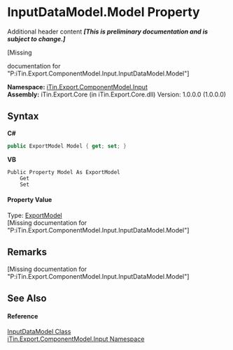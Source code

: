 # InputDataModel.Model Property 
Additional header content _**\[This is preliminary documentation and is subject to change.\]**_

\[Missing <summary> documentation for "P:iTin.Export.ComponentModel.Input.InputDataModel.Model"\]

**Namespace:**&nbsp;<a href="ecb5b195-9cf6-cd2f-1a84-5e83a0fe636f">iTin.Export.ComponentModel.Input</a><br />**Assembly:**&nbsp;iTin.Export.Core (in iTin.Export.Core.dll) Version: 1.0.0.0 (1.0.0.0)

## Syntax

**C#**<br />
``` C#
public ExportModel Model { get; set; }
```

**VB**<br />
``` VB
Public Property Model As ExportModel
	Get
	Set
```


#### Property Value
Type: <a href="ff3f8d5d-9bb7-2235-58c5-0d8358e85c80">ExportModel</a><br />\[Missing <value> documentation for "P:iTin.Export.ComponentModel.Input.InputDataModel.Model"\]

## Remarks
\[Missing <remarks> documentation for "P:iTin.Export.ComponentModel.Input.InputDataModel.Model"\]

## See Also


#### Reference
<a href="413820bc-4f38-b1e8-854c-9d26d2818a2b">InputDataModel Class</a><br /><a href="ecb5b195-9cf6-cd2f-1a84-5e83a0fe636f">iTin.Export.ComponentModel.Input Namespace</a><br />